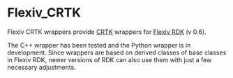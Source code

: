 # Flexiv_CRTK
Flexiv CRTK wrappers provide [CRTK](https://github.com/collaborative-robotics/documentation/wiki) wrappers for [Flexiv RDK](https://rdk.flexiv.com/en/) (v 0.6). 

The C++ wrapper has been tested and the Python wrapper is in development. Since wrappers are based on derived classes of base classes in Flexiv RDK, newer versions of RDK can also use them with just a few necessary adjustments.
